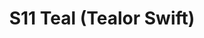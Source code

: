 ---
title: S11 Teal (Tealor Swift)
permalink: "/teams/s11-teal"
teamslug: s11-teal
members:
- Michael Zgoda - Captain
- Bryan Sanders - QB
- Brett Chambers
- Mathew Fransein
- Ken Green
- Jason Juffras
- Alonzo Mable
- Jon Perry
- Guillermo Reboca
- Aaron Ross
- Randon Ryland
- Kevin Smiffy
- Jay Stetz
- ''
teamid: 941
name: S11 Teal
color: Tealor Swift
division: ''
---